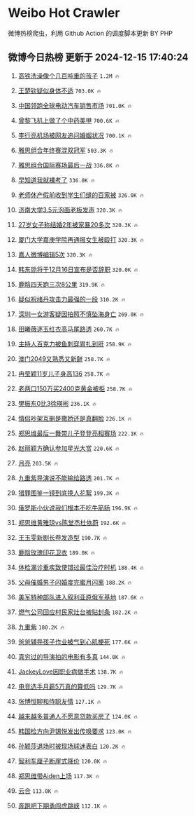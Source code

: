 # Weibo Hot Crawler 



微博热榜爬虫，利用 Github Action 的调度脚本更新 BY PHP 


## 微博今日热榜 更新于 2024-12-15 17:40:24 
1. [高铁洗澡像个几百吨重的孩子](https://s.weibo.com/weibo?q=%23%E9%AB%98%E9%93%81%E6%B4%97%E6%BE%A1%E5%83%8F%E4%B8%AA%E5%87%A0%E7%99%BE%E5%90%A8%E9%87%8D%E7%9A%84%E5%AD%A9%E5%AD%90%23&t=31&band_rank=1&Refer=top) `1.2M 🔥` 

1. [王楚钦疑似身体不适](https://s.weibo.com/weibo?q=%E7%8E%8B%E6%A5%9A%E9%92%A6%E7%96%91%E4%BC%BC%E8%BA%AB%E4%BD%93%E4%B8%8D%E9%80%82&t=31&band_rank=2&Refer=top) `703.0K 🔥` 

1. [中国领跑全球电动汽车销售市场](https://s.weibo.com/weibo?q=%23%E4%B8%AD%E5%9B%BD%E9%A2%86%E8%B7%91%E5%85%A8%E7%90%83%E7%94%B5%E5%8A%A8%E6%B1%BD%E8%BD%A6%E9%94%80%E5%94%AE%E5%B8%82%E5%9C%BA%23&t=31&band_rank=3&Refer=top) `701.0K 🔥` 

1. [曾黎飞机上做了个中药美甲](https://s.weibo.com/weibo?q=%E6%9B%BE%E9%BB%8E%E9%A3%9E%E6%9C%BA%E4%B8%8A%E5%81%9A%E4%BA%86%E4%B8%AA%E4%B8%AD%E8%8D%AF%E7%BE%8E%E7%94%B2&t=31&band_rank=4&Refer=top) `700.6K 🔥` 

1. [李行亮机场被网友追问婚姻状况](https://s.weibo.com/weibo?q=%23%E6%9D%8E%E8%A1%8C%E4%BA%AE%E6%9C%BA%E5%9C%BA%E8%A2%AB%E7%BD%91%E5%8F%8B%E8%BF%BD%E9%97%AE%E5%A9%9A%E5%A7%BB%E7%8A%B6%E5%86%B5%23&t=31&band_rank=5&Refer=top) `700.1K 🔥` 

1. [雅思组合年终赛混双冠军](https://s.weibo.com/weibo?q=%23%E9%9B%85%E6%80%9D%E7%BB%84%E5%90%88%E5%B9%B4%E7%BB%88%E8%B5%9B%E6%B7%B7%E5%8F%8C%E5%86%A0%E5%86%9B%23&t=31&band_rank=6&Refer=top) `503.3K 🔥` 

1. [雅思组合国际赛场最后一战](https://s.weibo.com/weibo?q=%23%E9%9B%85%E6%80%9D%E7%BB%84%E5%90%88%E5%9B%BD%E9%99%85%E8%B5%9B%E5%9C%BA%E6%9C%80%E5%90%8E%E4%B8%80%E6%88%98%23&t=31&band_rank=7&Refer=top) `336.8K 🔥` 

1. [早知道我就裸考了](https://s.weibo.com/weibo?q=%23%E6%97%A9%E7%9F%A5%E9%81%93%E6%88%91%E5%B0%B1%E8%A3%B8%E8%80%83%E4%BA%86%23&t=31&band_rank=8&Refer=top) `336.0K 🔥` 

1. [老师休产假前收到学生们缝的百家被](https://s.weibo.com/weibo?q=%23%E8%80%81%E5%B8%88%E4%BC%91%E4%BA%A7%E5%81%87%E5%89%8D%E6%94%B6%E5%88%B0%E5%AD%A6%E7%94%9F%E4%BB%AC%E7%BC%9D%E7%9A%84%E7%99%BE%E5%AE%B6%E8%A2%AB%23&t=31&band_rank=9&Refer=top) `326.0K 🔥` 

1. [济南大学3.5元泡面老板发声](https://s.weibo.com/weibo?q=%23%E6%B5%8E%E5%8D%97%E5%A4%A7%E5%AD%A63.5%E5%85%83%E6%B3%A1%E9%9D%A2%E8%80%81%E6%9D%BF%E5%8F%91%E5%A3%B0%23&t=31&band_rank=10&Refer=top) `320.3K 🔥` 

1. [27岁女子称结婚2年被家暴20多次](https://s.weibo.com/weibo?q=%2327%E5%B2%81%E5%A5%B3%E5%AD%90%E7%A7%B0%E7%BB%93%E5%A9%9A2%E5%B9%B4%E8%A2%AB%E5%AE%B6%E6%9A%B420%E5%A4%9A%E6%AC%A1%23&t=31&band_rank=11&Refer=top) `320.3K 🔥` 

1. [厦门大学嘉庚学院再通报女生被殴打](https://s.weibo.com/weibo?q=%23%E5%8E%A6%E9%97%A8%E5%A4%A7%E5%AD%A6%E5%98%89%E5%BA%9A%E5%AD%A6%E9%99%A2%E5%86%8D%E9%80%9A%E6%8A%A5%E5%A5%B3%E7%94%9F%E8%A2%AB%E6%AE%B4%E6%89%93%23&t=31&band_rank=12&Refer=top) `320.3K 🔥` 

1. [嘉人微博编辑5次](https://s.weibo.com/weibo?q=%23%E5%98%89%E4%BA%BA%E5%BE%AE%E5%8D%9A%E7%BC%96%E8%BE%915%E6%AC%A1%23&t=31&band_rank=13&Refer=top) `320.3K 🔥` 

1. [韩东勋将于12月16日宣布是否辞职](https://s.weibo.com/weibo?q=%23%E9%9F%A9%E4%B8%9C%E5%8B%8B%E5%B0%86%E4%BA%8E12%E6%9C%8816%E6%97%A5%E5%AE%A3%E5%B8%83%E6%98%AF%E5%90%A6%E8%BE%9E%E8%81%8C%23&t=31&band_rank=14&Refer=top) `320.0K 🔥` 

1. [鹿晗四天跑三次8公里](https://s.weibo.com/weibo?q=%23%E9%B9%BF%E6%99%97%E5%9B%9B%E5%A4%A9%E8%B7%91%E4%B8%89%E6%AC%A18%E5%85%AC%E9%87%8C%23&t=31&band_rank=15&Refer=top) `319.9K 🔥` 

1. [疑似祝绪丹攻击力最强的一段](https://s.weibo.com/weibo?q=%E7%96%91%E4%BC%BC%E7%A5%9D%E7%BB%AA%E4%B8%B9%E6%94%BB%E5%87%BB%E5%8A%9B%E6%9C%80%E5%BC%BA%E7%9A%84%E4%B8%80%E6%AE%B5&t=31&band_rank=16&Refer=top) `310.2K 🔥` 

1. [深圳一女游客疑因拍照不慎坠海身亡](https://s.weibo.com/weibo?q=%23%E6%B7%B1%E5%9C%B3%E4%B8%80%E5%A5%B3%E6%B8%B8%E5%AE%A2%E7%96%91%E5%9B%A0%E6%8B%8D%E7%85%A7%E4%B8%8D%E6%85%8E%E5%9D%A0%E6%B5%B7%E8%BA%AB%E4%BA%A1%23&t=31&band_rank=17&Refer=top) `269.0K 🔥` 

1. [田曦薇逐玉红衣高马尾路透](https://s.weibo.com/weibo?q=%23%E7%94%B0%E6%9B%A6%E8%96%87%E9%80%90%E7%8E%89%E7%BA%A2%E8%A1%A3%E9%AB%98%E9%A9%AC%E5%B0%BE%E8%B7%AF%E9%80%8F%23&t=31&band_rank=18&Refer=top) `260.7K 🔥` 

1. [主持人百克力被鱼刺穿胃扎到肝](https://s.weibo.com/weibo?q=%23%E4%B8%BB%E6%8C%81%E4%BA%BA%E7%99%BE%E5%85%8B%E5%8A%9B%E8%A2%AB%E9%B1%BC%E5%88%BA%E7%A9%BF%E8%83%83%E6%89%8E%E5%88%B0%E8%82%9D%23&t=31&band_rank=19&Refer=top) `258.9K 🔥` 

1. [澳门2049又熟悉又新鲜](https://s.weibo.com/weibo?q=%23%E6%BE%B3%E9%97%A82049%E5%8F%88%E7%86%9F%E6%82%89%E5%8F%88%E6%96%B0%E9%B2%9C%23&t=31&band_rank=20&Refer=top) `258.7K 🔥` 

1. [冉莹颖11岁儿子身高136](https://s.weibo.com/weibo?q=%23%E5%86%89%E8%8E%B9%E9%A2%9611%E5%B2%81%E5%84%BF%E5%AD%90%E8%BA%AB%E9%AB%98136%23&t=31&band_rank=21&Refer=top) `258.7K 🔥` 

1. [老两口150万买2400克黄金被拒](https://s.weibo.com/weibo?q=%23%E8%80%81%E4%B8%A4%E5%8F%A3150%E4%B8%87%E4%B9%B02400%E5%85%8B%E9%BB%84%E9%87%91%E8%A2%AB%E6%8B%92%23&t=31&band_rank=22&Refer=top) `258.7K 🔥` 

1. [樊振东0比3徐瑛彬](https://s.weibo.com/weibo?q=%23%E6%A8%8A%E6%8C%AF%E4%B8%9C0%E6%AF%943%E5%BE%90%E7%91%9B%E5%BD%AC%23&t=31&band_rank=23&Refer=top) `236.1K 🔥` 

1. [情侣吵架互删是撒娇还是真翻脸](https://s.weibo.com/weibo?q=%E6%83%85%E4%BE%A3%E5%90%B5%E6%9E%B6%E4%BA%92%E5%88%A0%E6%98%AF%E6%92%92%E5%A8%87%E8%BF%98%E6%98%AF%E7%9C%9F%E7%BF%BB%E8%84%B8&t=31&band_rank=24&Refer=top) `226.1K 🔥` 

1. [郑思维最后一舞带儿子登登亮相赛场](https://s.weibo.com/weibo?q=%23%E9%83%91%E6%80%9D%E7%BB%B4%E6%9C%80%E5%90%8E%E4%B8%80%E8%88%9E%E5%B8%A6%E5%84%BF%E5%AD%90%E7%99%BB%E7%99%BB%E4%BA%AE%E7%9B%B8%E8%B5%9B%E5%9C%BA%23&t=31&band_rank=25&Refer=top) `222.1K 🔥` 

1. [赵丽颖方确认参加星光大赏](https://s.weibo.com/weibo?q=%23%E8%B5%B5%E4%B8%BD%E9%A2%96%E6%96%B9%E7%A1%AE%E8%AE%A4%E5%8F%82%E5%8A%A0%E6%98%9F%E5%85%89%E5%A4%A7%E8%B5%8F%23&t=31&band_rank=26&Refer=top) `220.6K 🔥` 

1. [月亮](https://s.weibo.com/weibo?q=%E6%9C%88%E4%BA%AE&t=31&band_rank=27&Refer=top) `203.5K 🔥` 

1. [九重紫导演说不能输给路透](https://s.weibo.com/weibo?q=%E4%B9%9D%E9%87%8D%E7%B4%AB%E5%AF%BC%E6%BC%94%E8%AF%B4%E4%B8%8D%E8%83%BD%E8%BE%93%E7%BB%99%E8%B7%AF%E9%80%8F&t=31&band_rank=28&Refer=top) `201.7K 🔥` 

1. [猎罪图鉴一镜到底换人花絮](https://s.weibo.com/weibo?q=%23%E7%8C%8E%E7%BD%AA%E5%9B%BE%E9%89%B4%E4%B8%80%E9%95%9C%E5%88%B0%E5%BA%95%E6%8D%A2%E4%BA%BA%E8%8A%B1%E7%B5%AE%23&t=31&band_rank=29&Refer=top) `199.3K 🔥` 

1. [俄罗斯小伙说我们根本不吃牛筋肠](https://s.weibo.com/weibo?q=%23%E4%BF%84%E7%BD%97%E6%96%AF%E5%B0%8F%E4%BC%99%E8%AF%B4%E6%88%91%E4%BB%AC%E6%A0%B9%E6%9C%AC%E4%B8%8D%E5%90%83%E7%89%9B%E7%AD%8B%E8%82%A0%23&t=31&band_rank=30&Refer=top) `196.9K 🔥` 

1. [郑思维黄雅琼vs陈堂杰杜依蔚](https://s.weibo.com/weibo?q=%23%E9%83%91%E6%80%9D%E7%BB%B4%E9%BB%84%E9%9B%85%E7%90%BCvs%E9%99%88%E5%A0%82%E6%9D%B0%E6%9D%9C%E4%BE%9D%E8%94%9A%23&t=31&band_rank=31&Refer=top) `192.6K 🔥` 

1. [王玉雯新剧长卷发造型](https://s.weibo.com/weibo?q=%23%E7%8E%8B%E7%8E%89%E9%9B%AF%E6%96%B0%E5%89%A7%E9%95%BF%E5%8D%B7%E5%8F%91%E9%80%A0%E5%9E%8B%23&t=31&band_rank=32&Refer=top) `190.7K 🔥` 

1. [鹿晗玫瑰印花卫衣](https://s.weibo.com/weibo?q=%23%E9%B9%BF%E6%99%97%E7%8E%AB%E7%91%B0%E5%8D%B0%E8%8A%B1%E5%8D%AB%E8%A1%A3%23&t=31&band_rank=33&Refer=top) `189.0K 🔥` 

1. [体检漏诊重疾致使错过最佳治疗时机](https://s.weibo.com/weibo?q=%23%E4%BD%93%E6%A3%80%E6%BC%8F%E8%AF%8A%E9%87%8D%E7%96%BE%E8%87%B4%E4%BD%BF%E9%94%99%E8%BF%87%E6%9C%80%E4%BD%B3%E6%B2%BB%E7%96%97%E6%97%B6%E6%9C%BA%23&t=31&band_rank=34&Refer=top) `188.4K 🔥` 

1. [父母催婚男子闪婚度完蜜月闪离](https://s.weibo.com/weibo?q=%23%E7%88%B6%E6%AF%8D%E5%82%AC%E5%A9%9A%E7%94%B7%E5%AD%90%E9%97%AA%E5%A9%9A%E5%BA%A6%E5%AE%8C%E8%9C%9C%E6%9C%88%E9%97%AA%E7%A6%BB%23&t=31&band_rank=35&Refer=top) `188.2K 🔥` 

1. [美军特种部队进入叙利亚原俄军基地](https://s.weibo.com/weibo?q=%23%E7%BE%8E%E5%86%9B%E7%89%B9%E7%A7%8D%E9%83%A8%E9%98%9F%E8%BF%9B%E5%85%A5%E5%8F%99%E5%88%A9%E4%BA%9A%E5%8E%9F%E4%BF%84%E5%86%9B%E5%9F%BA%E5%9C%B0%23&t=31&band_rank=36&Refer=top) `187.6K 🔥` 

1. [燃气公司回应村民家灶台被贴封条](https://s.weibo.com/weibo?q=%23%E7%87%83%E6%B0%94%E5%85%AC%E5%8F%B8%E5%9B%9E%E5%BA%94%E6%9D%91%E6%B0%91%E5%AE%B6%E7%81%B6%E5%8F%B0%E8%A2%AB%E8%B4%B4%E5%B0%81%E6%9D%A1%23&t=31&band_rank=37&Refer=top) `182.2K 🔥` 

1. [九重紫](https://s.weibo.com/weibo?q=%E4%B9%9D%E9%87%8D%E7%B4%AB&t=31&band_rank=38&Refer=top) `180.2K 🔥` 

1. [爸爸辅导孩子作业被气到心肌梗死](https://s.weibo.com/weibo?q=%23%E7%88%B8%E7%88%B8%E8%BE%85%E5%AF%BC%E5%AD%A9%E5%AD%90%E4%BD%9C%E4%B8%9A%E8%A2%AB%E6%B0%94%E5%88%B0%E5%BF%83%E8%82%8C%E6%A2%97%E6%AD%BB%23&t=31&band_rank=39&Refer=top) `177.6K 🔥` 

1. [真穷过的导演拍的电影有多真](https://s.weibo.com/weibo?q=%E7%9C%9F%E7%A9%B7%E8%BF%87%E7%9A%84%E5%AF%BC%E6%BC%94%E6%8B%8D%E7%9A%84%E7%94%B5%E5%BD%B1%E6%9C%89%E5%A4%9A%E7%9C%9F&t=31&band_rank=40&Refer=top) `144.0K 🔥` 

1. [JackeyLove因职业病做手术](https://s.weibo.com/weibo?q=%23JackeyLove%E5%9B%A0%E8%81%8C%E4%B8%9A%E7%97%85%E5%81%9A%E6%89%8B%E6%9C%AF%23&t=31&band_rank=41&Refer=top) `138.7K 🔥` 

1. [电竞选手月薪5万真的算低吗](https://s.weibo.com/weibo?q=%23%E7%94%B5%E7%AB%9E%E9%80%89%E6%89%8B%E6%9C%88%E8%96%AA5%E4%B8%87%E7%9C%9F%E7%9A%84%E7%AE%97%E4%BD%8E%E5%90%97%23&t=31&band_rank=42&Refer=top) `129.7K 🔥` 

1. [张博恒聊和侍聪友情](https://s.weibo.com/weibo?q=%E5%BC%A0%E5%8D%9A%E6%81%92%E8%81%8A%E5%92%8C%E4%BE%8D%E8%81%AA%E5%8F%8B%E6%83%85&t=31&band_rank=43&Refer=top) `127.1K 🔥` 

1. [越来越多普通人不愿意贷款买房了](https://s.weibo.com/weibo?q=%23%E8%B6%8A%E6%9D%A5%E8%B6%8A%E5%A4%9A%E6%99%AE%E9%80%9A%E4%BA%BA%E4%B8%8D%E6%84%BF%E6%84%8F%E8%B4%B7%E6%AC%BE%E4%B9%B0%E6%88%BF%E4%BA%86%23&t=31&band_rank=44&Refer=top) `124.0K 🔥` 

1. [韩国检方向尹锡悦发出传唤要求](https://s.weibo.com/weibo?q=%23%E9%9F%A9%E5%9B%BD%E6%A3%80%E6%96%B9%E5%90%91%E5%B0%B9%E9%94%A1%E6%82%A6%E5%8F%91%E5%87%BA%E4%BC%A0%E5%94%A4%E8%A6%81%E6%B1%82%23&t=31&band_rank=45&Refer=top) `123.0K 🔥` 

1. [孙颖莎退场时被现场球迷表白](https://s.weibo.com/weibo?q=%23%E5%AD%99%E9%A2%96%E8%8E%8E%E9%80%80%E5%9C%BA%E6%97%B6%E8%A2%AB%E7%8E%B0%E5%9C%BA%E7%90%83%E8%BF%B7%E8%A1%A8%E7%99%BD%23&t=31&band_rank=46&Refer=top) `120.2K 🔥` 

1. [智利车厘子断崖式降价](https://s.weibo.com/weibo?q=%23%E6%99%BA%E5%88%A9%E8%BD%A6%E5%8E%98%E5%AD%90%E6%96%AD%E5%B4%96%E5%BC%8F%E9%99%8D%E4%BB%B7%23&t=31&band_rank=47&Refer=top) `120.0K 🔥` 

1. [郑思维带Aiden上场](https://s.weibo.com/weibo?q=%23%E9%83%91%E6%80%9D%E7%BB%B4%E5%B8%A6Aiden%E4%B8%8A%E5%9C%BA%23&t=31&band_rank=48&Refer=top) `117.3K 🔥` 

1. [云合](https://s.weibo.com/weibo?q=%E4%BA%91%E5%90%88&t=31&band_rank=49&Refer=top) `113.0K 🔥` 

1. [奔跑吧下期勇闯虎跳峡](https://s.weibo.com/weibo?q=%E5%A5%94%E8%B7%91%E5%90%A7%E4%B8%8B%E6%9C%9F%E5%8B%87%E9%97%AF%E8%99%8E%E8%B7%B3%E5%B3%A1&t=31&band_rank=50&Refer=top) `112.1K 🔥` 

